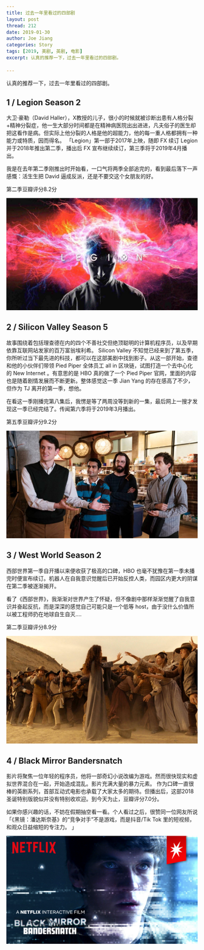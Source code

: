```yaml
---
title: 过去一年里看过的四部剧
layout: post
thread: 212
date: 2019-01-30
author: Joe Jiang
categories: Story
tags: [2019, 美剧, 英剧, 电影]
excerpt: 认真的推荐一下，过去一年里看过的四部剧。

---
```


认真的推荐一下，过去一年里看过的四部剧。

## 1 / Legion Season 2

大卫·豪勒（David Haller），X教授的儿子，很小的时候就被诊断出患有人格分裂+精神分裂症，他一生大部分时间都是在精神病医院出出进进，凡夫俗子的医生却把这看作是病。但实际上他分裂的人格是他的超能力，他的每一重人格都拥有一种能力或特质，因而得名。
「Legion」第一部于2017年上映，随即 FX 续订 Legion 并于2018年推出第二季，播出后 FX 宣布继续续订，第三季将于2019年4月播出。

我是在去年第二季刚推出时开始看，一口气将两季全部追完的，看到最后落下一声感慨：活生生把 David 逼成反派，还是不要交这个女朋友的好。

第二季豆瓣评分8.2分

![](/assets/in-post/2019-01-30-Movies-and-televisions-I-watched-in-2018-1.jpg )

## 2 / Silicon Valley Season 5

故事围绕着包括理查德在内的四个不善社交但绝顶聪明的计算机程序员，以及早期依靠互联网站发家的百万富翁埃利希。
Silicon Valley 不知觉已经来到了第五季，你所听过当下最先进的科技，都可以在这部美剧中找到影子。从这一部开始，查德和他的小伙伴们带领 Pied Piper 全体员工 all in 区块链，试图打造一个去中心化的 New Internet 。有意思的是 HBO 真的做了一个 Pied Piper 官网，里面的内容也是随着剧情发展而不断更新。整体感觉这一季 Jian Yang 的存在感高了不少，但作为 TJ 离开的第一季，想他。

在看这一季刚播完第八集后，我愣是等了两周没等到新的一集，最后网上一搜才发现这一季已经完结了。传闻第六季将于2019年3月播出。

第五季豆瓣评分9.2分

![](/assets/in-post/2019-01-30-Movies-and-televisions-I-watched-in-2018-2.jpg )

## 3 / West World Season 2

西部世界第一季自开播以来便收获了极高的口碑，HBO 也毫不犹豫在第一季未播完时便宣布续订。机器人在自我意识觉醒后已开始反控人类，而园区内更大的阴谋在第二季被逐渐揭开。

看了《西部世界》，我渐渐对世界产生了怀疑，但不像剧中那样渐渐觉醒了自我意识并奋起反抗，而是深深的感觉自己可能只是一个低等 host，由于没什么价值所以被工程师扔在地球自生自灭....

第二季豆瓣评分8.9分

![](/assets/in-post/2019-01-30-Movies-and-televisions-I-watched-in-2018-3.jpg )

## 4 / Black Mirror Bandersnatch

影片将聚焦一位年轻的程序员，他将一部奇幻小说改编为游戏。然而很快现实和虚拟世界混合在一起，开始造成混乱。影片充满大量的暴力元素。
作为口碑一直很棒的英剧系列，首部互动式电影也承载了大家太多的期待。但播出后，这部2018圣诞特别版貌似并没有特别收欢迎。到今天为止，豆瓣评分7.0分。

如果你感兴趣的话，不妨在假期抽空看一看。个人看过之后，很赞同一位网友所说「《黑镜：潘达斯奈基》的“竞争对手”不是游戏，而是抖音/Tik Tok 里的短视频，和观众日益缩短的专注力。 」

![](/assets/in-post/2019-01-30-Movies-and-televisions-I-watched-in-2018-4.jpg )
